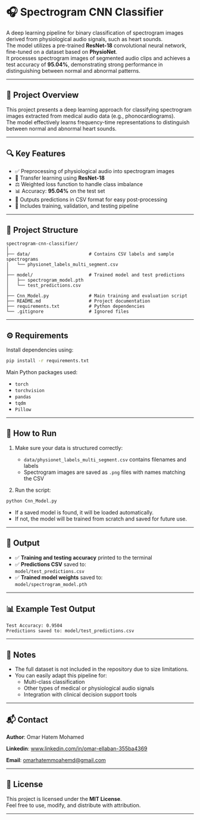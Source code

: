 # 🎧 Spectrogram CNN Classifier

A deep learning pipeline for binary classification of spectrogram images derived from physiological audio signals, such as heart sounds.  
The model utilizes a pre-trained **ResNet-18** convolutional neural network, fine-tuned on a dataset based on **PhysioNet**.  
It processes spectrogram images of segmented audio clips and achieves a test accuracy of **95.04%**, demonstrating strong performance in distinguishing between normal and abnormal patterns.

---

## 🧠 Project Overview

This project presents a deep learning approach for classifying spectrogram images extracted from medical audio data (e.g., phonocardiograms).  
The model effectively learns frequency-time representations to distinguish between normal and abnormal heart sounds.

---

## 🔍 Key Features

- ✅ Preprocessing of physiological audio into spectrogram images  
- 🧠 Transfer learning using **ResNet-18**  
- ⚖️ Weighted loss function to handle class imbalance  
- 📊 Accuracy: **95.04%** on the test set  
- 📁 Outputs predictions in CSV format for easy post-processing  
- 🧪 Includes training, validation, and testing pipeline  

---

## 📁 Project Structure

```
spectrogram-cnn-classifier/
│
├── data/                      # Contains CSV labels and sample spectrograms
│   └── physionet_labels_multi_segment.csv
│
├── model/                     # Trained model and test predictions
│   ├── spectrogram_model.pth
│   └── test_predictions.csv
│
├── Cnn_Model.py               # Main training and evaluation script
├── README.md                  # Project documentation
├── requirements.txt           # Python dependencies
└── .gitignore                 # Ignored files
```

---

## ⚙️ Requirements

Install dependencies using:

```bash
pip install -r requirements.txt
```

Main Python packages used:

- `torch`  
- `torchvision`  
- `pandas`  
- `tqdm`  
- `Pillow`  

---

## 🚀 How to Run

1. Make sure your data is structured correctly:
   - `data/physionet_labels_multi_segment.csv` contains filenames and labels
   - Spectrogram images are saved as `.png` files with names matching the CSV

2. Run the script:

```bash
python Cnn_Model.py
```

- If a saved model is found, it will be loaded automatically.
- If not, the model will be trained from scratch and saved for future use.

---

## 🧪 Output

- ✅ **Training and testing accuracy** printed to the terminal  
- ✅ **Predictions CSV** saved to:  
  `model/test_predictions.csv`  
- ✅ **Trained model weights** saved to:  
  `model/spectrogram_model.pth`

---

## 📊 Example Test Output

```text
Test Accuracy: 0.9504
Predictions saved to: model/test_predictions.csv
```

---

## 📌 Notes

- The full dataset is not included in the repository due to size limitations.
- You can easily adapt this pipeline for:
  - Multi-class classification
  - Other types of medical or physiological audio signals
  - Integration with clinical decision support tools

---

## 📬 Contact

**Author**: Omar Hatem Mohamed 

**Linkedin**: www.linkedin.com/in/omar-ellaban-355ba4369

**Email**: omarhatemmoahemd@gmail.com

---

## 📝 License

This project is licensed under the **MIT License**.  
Feel free to use, modify, and distribute with attribution.

---
